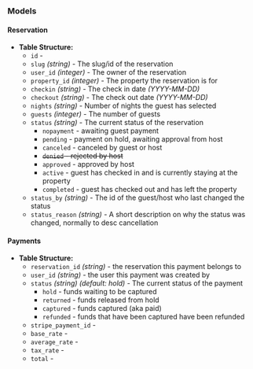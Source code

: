 ### Models

#### Reservation

-   **Table Structure:**
    -   `id` -
    -   `slug` _(string)_ - The slug/id of the reservation
    -   `user_id` _(integer)_ - The owner of the reservation
    -   `property_id` _(integer)_ - The property the reservation is for
    -   `checkin` _(string)_ - The check in date _(YYYY-MM-DD)_
    -   `checkout` _(string)_ - The check out date _(YYYY-MM-DD)_
    -   `nights` _(string)_ - Number of nights the guest has selected
    -   `guests` _(integer)_ - The number of guests
    -   `status` _(string)_ - The current status of the reservation
        -   `nopayment` - awaiting guest payment
        -   `pending` - payment on hold, awaiting approval from host
        -   `canceled` - canceled by guest or host
        -   ~~`denied` - rejected by host~~
        -   `approved` - approved by host
        -   `active` - guest has checked in and is currently staying at the property
        -   `completed` - guest has checked out and has left the property
    -   `status_by` _(string)_ - The id of the guest/host who last changed the status
    -   `status_reason` _(string)_ - A short description on why the status was changed, normally to desc cancellation

#### Payments

-   **Table Structure:**
    -   `reservation_id` _(string)_ - the reservation this payment belongs to
    -   `user_id` _(string)_ - the user this payment was created by
    -   `status` _(string)_ _(default: hold)_ - The current status of the payment
        -   `hold` - funds waiting to be captured
        -   `returned` - funds released from hold
        -   `captured` - funds captured (aka paid)
        -   `refunded` - funds that have been captured have been refunded
    -   `stripe_payment_id` -
    -   `base_rate` -
    -   `average_rate` -
    -   `tax_rate` -
    -   `total` -
